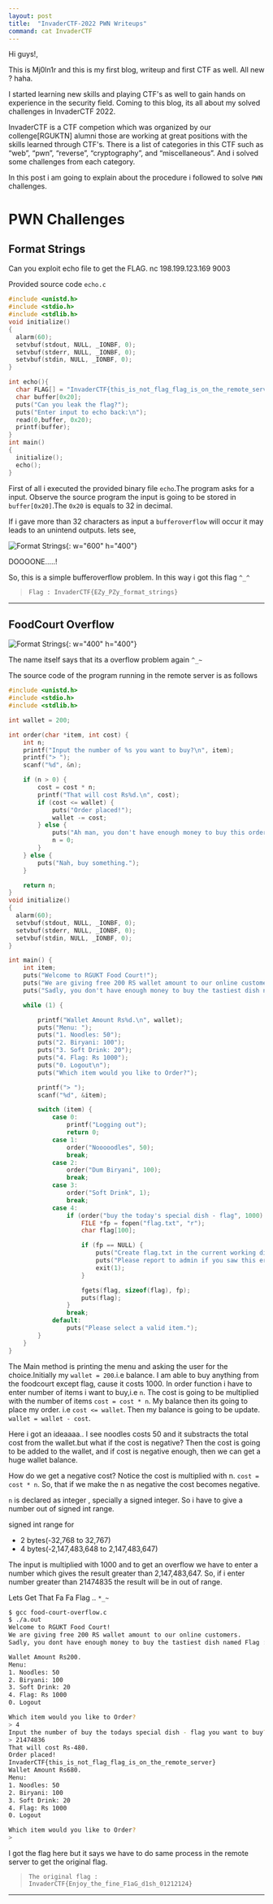 ```yaml
---
layout: post
title:  "InvaderCTF-2022 PWN Writeups"
command: cat InvaderCTF
---
```


Hi guys!, 

This is Mj0ln1r and this is my first blog, writeup and first CTF as well. All new ? haha. 

I started learning new skills and playing CTF's as well to gain hands on experience in the security field. Coming to this blog, its all about my solved challenges in InvaderCTF 2022.

InvaderCTF is a CTF competion which was organized by our collenge[RGUKTN] alumni those are working at great positions with the skills learned through CTF's.
There is a list of categories in this CTF such as “web”, “pwn”, “reverse”, “cryptography”, and “miscellaneous”.
And i solved some challenges from each category.

In this post i am going to explain about the procedure i followed to solve `PWN` challenges.

# PWN Challenges

## Format Strings

Can you exploit echo file to get the FLAG. nc 198.199.123.169 9003

Provided source code `echo.c`

```c
#include <unistd.h>
#include <stdio.h>
#include <stdlib.h>
void initialize()
{
  alarm(60);
  setvbuf(stdout, NULL, _IONBF, 0);
  setvbuf(stderr, NULL, _IONBF, 0);
  setvbuf(stdin, NULL, _IONBF, 0);
}

int echo(){
  char FLAG[] = "InvaderCTF{this_is_not_flag_flag_is_on_the_remote_server}";
  char buffer[0x20];
  puts("Can you leak the flag?");
  puts("Enter input to echo back:\n");
  read(0,buffer, 0x20);
  printf(buffer);
}
int main()
{
  initialize();
  echo();
}
```

First of all i executed the provided binary file `echo`.The program asks for a input. Observe the source program the input is going to be stored in `buffer[0x20]`.The `0x20` is equals to 32 in decimal.

If i gave more than 32 characters as input a `bufferoverflow` will occur it may leads to an unintend outputs.
lets see,

![Format Strings](/assets/img/post_img/format.png){: w="600" h="400"}

DOOOONE.....!

So, this is a simple bufferoverflow problem. In this way i got this flag `^_^`

>`Flag : InvaderCTF{EZy_PZy_format_strings}`

***

## FoodCourt Overflow

![Format Strings](/assets/img/post_img/fc.png){: w="400" h="400"}

The name itself says that its a overflow problem again `^_~`

The source code of the program running in the remote server is as follows
```c
#include <unistd.h>
#include <stdio.h>
#include <stdlib.h>

int wallet = 200;

int order(char *item, int cost) {
    int n;
    printf("Input the number of %s you want to buy?\n", item);
    printf("> ");
    scanf("%d", &n);

    if (n > 0) {
        cost = cost * n;
        printf("That will cost Rs%d.\n", cost);
        if (cost <= wallet) {
            puts("Order placed!");
            wallet -= cost;
        } else {
            puts("Ah man, you don't have enough money to buy this order");
            n = 0;
        }
    } else {
        puts("Nah, buy something.");
    }

    return n;
}
void initialize()
{
  alarm(60);
  setvbuf(stdout, NULL, _IONBF, 0);
  setvbuf(stderr, NULL, _IONBF, 0);
  setvbuf(stdin, NULL, _IONBF, 0);
}

int main() {
    int item;
    puts("Welcome to RGUKT Food Court!");
    puts("We are giving free 200 RS wallet amount to our online customers.");
    puts("Sadly, you don't have enough money to buy the tastiest dish named Flag :/? Or is it? \n");

    while (1) {

        printf("Wallet Amount Rs%d.\n", wallet);
        puts("Menu: ");
        puts("1. Noodles: 50");
        puts("2. Biryani: 100");
        puts("3. Soft Drink: 20");
        puts("4. Flag: Rs 1000");
        puts("0. Logout\n");
        puts("Which item would you like to Order?");

        printf("> ");
        scanf("%d", &item);

        switch (item) {
            case 0:
                printf("Logging out");
                return 0;
            case 1:
                order("Nooooodles", 50);
                break;
            case 2:
                order("Dum Biryani", 100);
                break;
            case 3:
                order("Soft Drink", 1);
                break;
            case 4:
                if (order("buy the today's special dish - flag", 1000) > 0) {
                    FILE *fp = fopen("flag.txt", "r");
                    char flag[100];

                    if (fp == NULL) {
                        puts("Create flag.txt in the current working directory");
                        puts("Please report to admin if you saw this error on remote");
                        exit(1);
                    }

                    fgets(flag, sizeof(flag), fp);
                    puts(flag);
                }
                break;
            default:
                puts("Please select a valid item.");
        }
    }
}
```
The Main method is printing the menu and asking the user for the choice.Initially my `wallet = 200`.i.e balance. I am able to buy anything from the foodcourt except flag, cause it costs 1000. In order function i have to enter number of items i want to buy,i.e `n`. The cost is going to be multiplied with the number of items `cost = cost * n`. My balance then its going to place my order. i.e `cost <= wallet`. Then my balance is going to be update. `wallet = wallet - cost`.

Here i got an ideaaaa.. I see noodles costs 50 and it substracts the total cost from the wallet.but what if the cost is negative? Then the cost is going to be added to the wallet, and if cost is negative enough, then we can get a huge wallet balance.

How do we get a negative cost? Notice the cost is multiplied with n. `cost = cost * n`. So, that if we make the n as negative the cost becomes negative.

`n` is declared as integer , specially a signed integer. So i have to give a number out of signed int range.

signed int range for 
- 2 bytes(-32,768 to 32,767)
- 4 bytes(-2,147,483,648 to 2,147,483,647)

The input is multiplied with 1000 and to get an overflow we have to enter a number which gives the result greater than 2,147,483,647.
So, if i enter number greater than 21474835 the result will be in out of range.

Lets Get That Fa Fa Flag .. `*_~`
```bash
$ gcc food-court-overflow.c
$ ./a.out
Welcome to RGUKT Food Court!
We are giving free 200 RS wallet amount to our online customers.
Sadly, you dont have enough money to buy the tastiest dish named Flag :/? Or is it? 

Wallet Amount Rs200.
Menu: 
1. Noodles: 50
2. Biryani: 100
3. Soft Drink: 20
4. Flag: Rs 1000
0. Logout

Which item would you like to Order?
> 4
Input the number of buy the todays special dish - flag you want to buy?
> 21474836
That will cost Rs-480.
Order placed!
InvaderCTF{this_is_not_flag_flag_is_on_the_remote_server}
Wallet Amount Rs680.
Menu: 
1. Noodles: 50
2. Biryani: 100
3. Soft Drink: 20
4. Flag: Rs 1000
0. Logout

Which item would you like to Order?
>
```
I got the flag here but it says we have to do same process in the remote server to get the original flag.

>`The original flag : InvaderCTF{Enjoy_the_fine_F1aG_d1sh_01212124}`

***